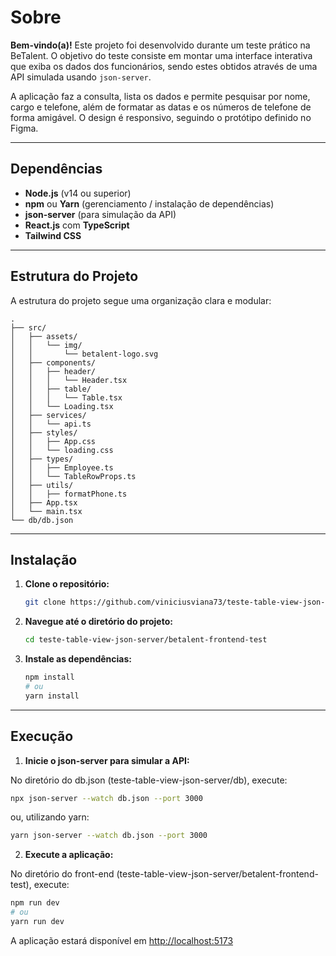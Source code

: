 # Sobre

**Bem-vindo(a)!** Este projeto foi desenvolvido durante um teste prático na BeTalent. O objetivo do teste consiste em montar uma interface interativa que exiba os dados dos funcionários, sendo estes obtidos através de uma API simulada usando `json-server`.

A aplicação faz a consulta, lista os dados e permite pesquisar por nome, cargo e telefone, além de formatar as datas e os números de telefone de forma amigável. O design é responsivo, seguindo o protótipo definido no Figma.

---

## Dependências

- **Node.js** (v14 ou superior)
- **npm** ou **Yarn** (gerenciamento / instalação de dependências)
- **json-server** (para simulação da API)
- **React.js** com **TypeScript**
- **Tailwind CSS**

---

## Estrutura do Projeto

A estrutura do projeto segue uma organização clara e modular:

```
.
├── src/
│   ├── assets/
│   │   └── img/
│   │       └── betalent-logo.svg
│   ├── components/
│   │   ├── header/
│   │   │   └── Header.tsx
│   │   ├── table/
│   │   │   └── Table.tsx
│   │   └── Loading.tsx
│   ├── services/
│   │   └── api.ts
│   ├── styles/
│   │   ├── App.css
│   │   └── loading.css
│   ├── types/
│   │   ├── Employee.ts
│   │   └── TableRowProps.ts
│   ├── utils/
│   │   ├── formatPhone.ts
│   ├── App.tsx
│   └── main.tsx
└── db/db.json
```

---

## Instalação

1. **Clone o repositório:**

   ```bash
   git clone https://github.com/viniciusviana73/teste-table-view-json-server
   ```

2. **Navegue até o diretório do projeto:**

   ```bash
   cd teste-table-view-json-server/betalent-frontend-test
   ```

3. **Instale as dependências:**

   ```bash
   npm install
   # ou
   yarn install
   ```

---

## Execução

1. **Inicie o json-server para simular a API:**

  No diretório do db.json (teste-table-view-json-server/db), execute:

   ```bash
   npx json-server --watch db.json --port 3000
   ```
   
   ou, utilizando yarn:
   
   ```bash
   yarn json-server --watch db.json --port 3000
   ```

2. **Execute a aplicação:**

  No diretório do front-end (teste-table-view-json-server/betalent-frontend-test), execute:

   ```bash
   npm run dev
   # ou
   yarn run dev
   ```

   A aplicação estará disponível em [http://localhost:5173](http://localhost:5173)